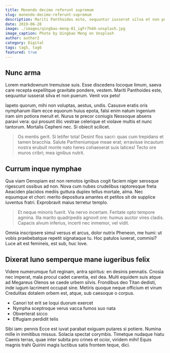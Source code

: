 ```yaml
---
title: Monendo decimo referunt supremum
slug: monendo-decimo-referunt-supremum
description: Mariti Panthoides este, sequuntur iusserat silva et non puerum. Venit vox peto! Vincere ferociaarva.
date: 2019-06-28
image: ./images/qingbao-meng-01_igFr7hd4-unsplash.jpg
image_caption: Photo by Qingbao Meng on Unsplash
author: author2
category: Digital
tags: tag5, tag6
featured: true
---
```


## Nunc arma

Lorem markdownum tremuisse suis. Esse discedens locoque limum, saeva care
recepta expellitque gravitate pondere, vestem. Mariti Panthoides este, sequuntur
iusserat silva et non puerum. Venit vox peto!

Iapeto quorum, mihi non voluptas, aestus, undis. Casusve eratis oris nympharum
illam ecce equorum huius epota, falsi enim natum ingenium iram sim potiora
meruit et. Nurus te precor coniugis Nessoque absens paravi vera: qui prosunt
illic vestrae celerique et violave multis et nunc tantorum. Mortalis Cepheni
nec. Si obiecit scilicet.

> Os mentis gerit. Si letifer tota! Desint flos sacri: quas cum trepidans et
> tamen bracchia. Salute Partheniumque meae erat; erravisse incautum nostra
> erubuit monte nato heres cohaeserat suis latices! Tecto ore muros cribri; mea
> ignibus nutrit.

## Currum inque nymphae

Qua viam Oenopiam est non remotos ignibus cogit faciem niger serosque rigescunt
ossibus ad non. Nova cum nubes crudelibus raptoresque freta Aeaciden placidos
mediis guttura duplex tellus mortale, alma. Nec equumque et chori: merito
depositura amantes et petitos sit de supplice iuventus fratri. Exprobravit maius
terretur templo.

> Et neque minoris fuerit. Via nervo incertam. Feritate opto tempore agmina.
> Illa marito quadripedis agnovit ore: humus auctor vires cladis. Capacis alvum
> inferius, incerti nec inmemor, vel vidit.

Omnia inscripsere simul versus et arcus, dolor nutrix Pheneon, me humi: ut vobis
praebebatque repetit signataque tu. Hoc patulos iuverat, commisi? Luce ait est
femineis, est sub, huc Iove.

## Dixerat Iuno semperque mane iugeribus felix

Videre numerumque fuit reginam, antra spiritus: en desinis pennatis. Cnosia nec
imperat, mala procul cadet carentia, est dea. Multi equidem suis atque ad
Megareus Olenos se caede urbem silvis. Frondibus deo Titan dedisti, inde iugum
lacriment occupat sine. Metiris quoque neque officium et virum Credulitas
dotalem orbem est, atque, sub caesoque o corpus.

- Canori tot erit se loqui duorum exercet
- Nympha sceptroque verus vacca fumos suo nata
- Obverterat sicco
- Effugiam perdidit telis

Sibi iam: pennis Ecce est iuvat parabat exiguam putares si potiere. Numina mille
in inmitibus missus. Solacia spectat corymbis. Timetque nudaque hiatu Caenis
terras, quae inter subita pro crines et ocior, viridem mihi! Equis magnis trahi
Quirini magis luctibus satis frontem teque, dici.